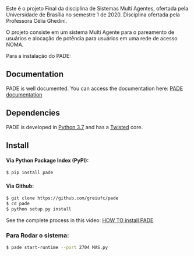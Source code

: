 Este é o projeto Final da disciplina de Sistemas Multi Agentes, ofertada pela Universidade de Brasília no semestre 1 de 2020. Disciplina ofertada pela Professora Célia Ghedini.

O projeto consiste em um sistema Multi Agente para o pareamento de usuários e alocação de potência para usuários em uma rede de acesso NOMA.


Para a instalação do PADE:

## Documentation

PADE is well documented. You can access the documentation here: [PADE documentation](https://pade.readthedocs.io/en/latest/)

## Dependencies

PADE is developed in [Python 3.7](https://www.python.org/) and has a [Twisted](https://twistedmatrix.com/trac/) core.

## Install

#### Via Python Package Index (PyPI):
```bash
$ pip install pade
```

#### Via Github:
```bash
$ git clone https://github.com/greiufc/pade
$ cd pade
$ python setup.py install
```

See the complete process in this video: [HOW TO install PADE](https://asciinema.org/a/ELHfOxZnMUjZyLa8bITJ0AQnP)



### Para Rodar o sistema:
```bash
$ pade start-runtime --port 2704 MAS.py
```
